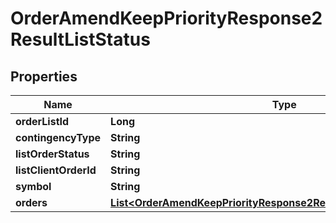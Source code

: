 

# OrderAmendKeepPriorityResponse2ResultListStatus


## Properties

| Name | Type | Description | Notes |
|------------ | ------------- | ------------- | -------------|
|**orderListId** | **Long** |  |  [optional] |
|**contingencyType** | **String** |  |  [optional] |
|**listOrderStatus** | **String** |  |  [optional] |
|**listClientOrderId** | **String** |  |  [optional] |
|**symbol** | **String** |  |  [optional] |
|**orders** | [**List&lt;OrderAmendKeepPriorityResponse2ResultListStatusOrdersInner&gt;**](OrderAmendKeepPriorityResponse2ResultListStatusOrdersInner.md) |  |  [optional] |



